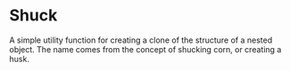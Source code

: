 # Shuck

A simple utility function for creating a clone of the structure of a nested object.
The name comes from the concept of shucking corn, or creating a husk.

